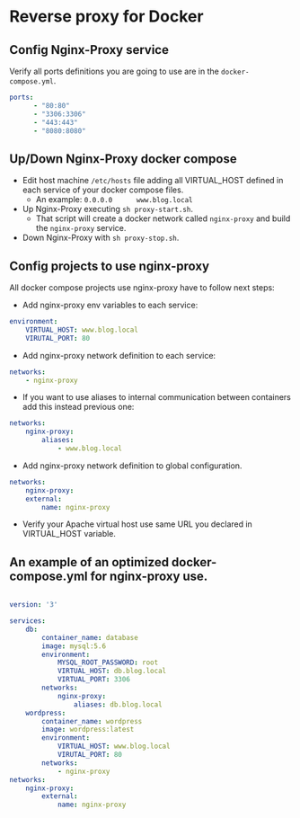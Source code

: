 # Reverse proxy for Docker

## Config Nginx-Proxy service

Verify all ports definitions you are going to use are in the ```docker-compose.yml```.

```yml
ports:
      - "80:80"
      - "3306:3306"
      - "443:443"
      - "8080:8080"
```
## Up/Down Nginx-Proxy docker compose

* Edit host machine ```/etc/hosts``` file adding all VIRTUAL_HOST defined in each service of your docker compose files.
  * An example: ```0.0.0.0      www.blog.local```
* Up Nginx-Proxy executing ```sh proxy-start.sh```.
  * That script will create a docker network called ```nginx-proxy``` and build the ```nginx-proxy``` service.
* Down Nginx-Proxy with ```sh proxy-stop.sh```.

## Config projects to use nginx-proxy

All docker compose projects use nginx-proxy have to follow next steps:

* Add nginx-proxy env variables to each service:

```yml
environment:
    VIRTUAL_HOST: www.blog.local
    VIRUTAL_PORT: 80
```
* Add nginx-proxy network definition to each service:

```yml
networks:
    - nginx-proxy
```

* If you want to use aliases to internal communication between containers add this instead previous one:

```yml
networks:
    nginx-proxy:
        aliases:
            - www.blog.local
```

* Add nginx-proxy network definition to global configuration.

```yml
networks:
    nginx-proxy:
    external:
        name: nginx-proxy
```
* Verify your Apache virtual host use same URL you declared in VIRTUAL_HOST variable.


## An example of an optimized docker-compose.yml for nginx-proxy use.

```yml

version: '3'

services:
    db:
        container_name: database
        image: mysql:5.6
        environment:
            MYSQL_ROOT_PASSWORD: root
            VIRTUAL_HOST: db.blog.local
            VIRTUAL_PORT: 3306
        networks:
            nginx-proxy:
                aliases: db.blog.local
    wordpress:
        container_name: wordpress
        image: wordpress:latest
        environment:
            VIRTUAL_HOST: www.blog.local
            VIRUTAL_PORT: 80
        networks:
            - nginx-proxy
networks:
    nginx-proxy:
        external:
            name: nginx-proxy
```
